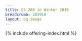 ```yaml
---
title: CS 280 in Winter 2019
breadcrumb: 201910
layout: bg-image
---
```

{% include offering-index.html %}
